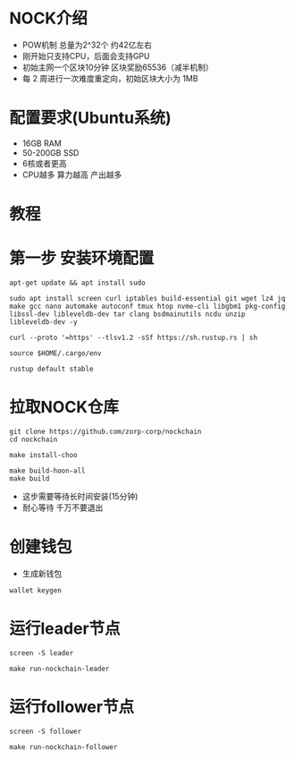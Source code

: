 # NOCK介绍
- POW机制 总量为2^32个 约42亿左右
- 刚开始只支持CPU，后面会支持GPU
- 初始主网一个区块10分钟 区块奖励65536（减半机制）
- 每 2 周进行一次难度重定向，初始区块大小为 1MB

#  配置要求(Ubuntu系统)
- 16GB RAM
- 50-200GB SSD
- 6核或者更高
- CPU越多 算力越高 产出越多

# 教程
# 第一步 安装环境配置
```
apt-get update && apt install sudo
```
```
sudo apt install screen curl iptables build-essential git wget lz4 jq make gcc nano automake autoconf tmux htop nvme-cli libgbm1 pkg-config libssl-dev libleveldb-dev tar clang bsdmainutils ncdu unzip libleveldb-dev -y
```
```
curl --proto '=https' --tlsv1.2 -sSf https://sh.rustup.rs | sh
```
```
source $HOME/.cargo/env
```
```
rustup default stable
```
# 拉取NOCK仓库
```
git clone https://github.com/zorp-corp/nockchain
cd nockchain
```
```
make install-choo
```
```
make build-hoon-all
make build
```
- 这步需要等待长时间安装(15分钟)
- 耐心等待 千万不要退出

# 创建钱包

- 生成新钱包
```
wallet keygen
```

# 运行leader节点

```
screen -S leader
```
```
make run-nockchain-leader
```
# 运行follower节点
```
screen -S follower
```
```
make run-nockchain-follower
```
